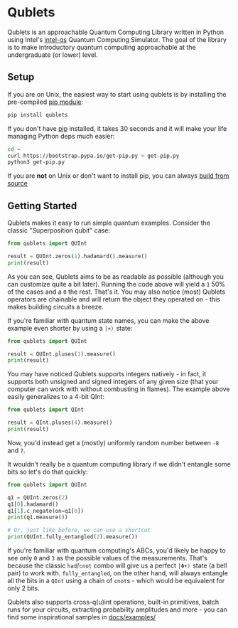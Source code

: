 Qublets
===

Qublets is an approachable Quantum Computing Library written in Python using Intel's [intel-qs](https://github.com/iqusoft/intel-qs) Quantum Computing Simulator. The goal of the library is to make introductory quantum computing approachable at the undergraduate (or lower) level.

Setup
---

If you are on Unix, the easiest way to start using qublets is by installing the pre-compiled [pip module](https://pypi.org/project/qublets/):
```bash
pip install qublets
```

If you don't have [pip](https://pip.pypa.io/en/stable/installation/) installed, it takes 30 seconds and it will make your life managing Python deps much easier:

```bash
cd ~
curl https://bootstrap.pypa.io/get-pip.py > get-pip.py
python3 get-pip.py
```

If you are **not** on Unix or don't want to install pip, you can always [build from source](./build_from_source.md)

Getting Started
---

Qublets makes it easy to run simple quantum examples. Consider the classic "Superposition qubit" case:

```python
from qublets import QUInt

result = QUInt.zeros(1).hadamard().measure()
print(result)
```

As you can see, Qublets aims to be as readable as possible (although you can customize quite a bit later). Running the code above will yield a `1` 50% of the cases and a `0` the rest. That's it. You may also notice (most) Qublets operators are chainable and will return the object they operated on - this makes building circuits a breeze.

If you're familiar with quantum state names, you can make the above example even shorter by using a `|+〉`state:

```python
from qublets import QUInt

result = QUInt.pluses(1).measure()
print(result)
```

You may have noticed Qublets supports integers natively - in fact, it supports both unsigned and signed integers of any given size (that your computer can work with without combusting in flames). The example above easily generalizes to a 4-bit QInt:

```python
from qublets import QInt

result = QInt.pluses(4).measure()
print(result)
```
Now, you'd instead get a (mostly) uniformly random number between `-8` and `7`.

It wouldn't really be a quantum computing library if we didn't entangle some bits so let's do that quickly:
```python
from qublets import QUInt

q1 = QUInt.zeros(2)
q1[0].hadamard()
q1[1].c_negate(on=q1[0])
print(q1.measure())

# Or, just like before, we can use a shortcut
print(QUInt.fully_entangled(2).measure())
```

If you're familiar with quantum computing's ABCs, you'd likely be happy to see only `0` and `3` as the possible values of the measurements. That's because the classic `had`/`cnot` combo will give us a perfect `|Φ+〉`state (a bell pair) to work with. `fully_entangled`, on the other hand, will always entangle all the bits in a `QInt` using a chain of `cnot`s - which would be equivalent for only 2 bits.

Qublets also supports cross-q(u)int operations, built-in primitives, batch runs for your circuits, extracting probability amplitudes and more - you can find some inspirational samples in [docs/examples/](./docs/examples/)